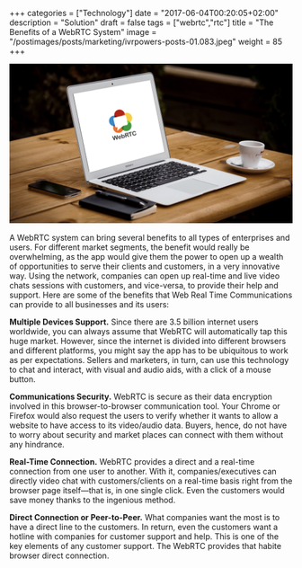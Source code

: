 +++
categories = ["Technology"]
date = "2017-06-04T00:20:05+02:00"
description = "Solution"
draft = false
tags = ["webrtc","rtc"]
title = "The Benefits of a WebRTC System"
image = "/postimages/posts/marketing/ivrpowers-posts-01.083.jpeg"
weight = 85
+++

![WebRTC Laptop](/postimages/posts/marketing/ivrpowers-posts-01.083.jpeg)

A WebRTC system can bring several benefits to all types of enterprises and users. For different market segments, the benefit would really be overwhelming, as the app would give them the power to open up a wealth of opportunities to serve their clients and customers, in a very innovative way. Using the network, companies can open up real-time and live video chats sessions with customers, and vice-versa, to provide their help and support. Here are some of the benefits that Web Real Time Communications can provide to all businesses and its users:

**Multiple Devices Support.** Since there are 3.5 billion internet users worldwide, you can always assume that WebRTC will automatically tap this huge market. However, since the internet is divided into different browsers and different platforms, you might say the app has to be ubiquitous to work as per expectations. Sellers and marketers, in turn, can use this technology to chat and interact, with visual and audio aids, with a click of a mouse button. 

**Communications Security.** WebRTC is secure as their data encryption involved in this browser-to-browser communication tool. Your Chrome or Firefox would also request the users to verify whether it wants to allow a website to have access to its video/audio data. Buyers, hence, do not have to worry about security and market places can connect with them without any hindrance.

**Real-Time Connection.** WebRTC provides a direct and a real-time connection from one user to another. With it, companies/executives can directly video chat with customers/clients on a real-time basis right from the browser page itself—that is, in one single click. Even the customers would save money thanks to the ingenious method.   

**Direct Connection or Peer-to-Peer.** What companies want the most is to have a direct line to the customers. In return, even the customers want a hotline with companies for customer support and help. This is one of the key elements of any customer support. The WebRTC provides that habite browser direct connection.